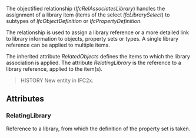 The objectified relationship (_IfcRelAssociatesLibrary_) handles the assignment of a library item (items of the select _IfcLibrarySelect_) to subtypes of _IfcObjectDefinition_ or _IfcPropertyDefinition_.

<!-- end of short definition -->


The relationship is used to assign a library reference or a more detailed link to library information to objects, property sets or types. A single library reference can be applied to multiple items.

The inherited attribute _RelatedObjects_ defines the items to which the library association is applied. The attribute _RelatingLibrary_ is the reference to a library reference, applied to the item(s).

> HISTORY New entity in IFC2x.

## Attributes

### RelatingLibrary
Reference to a library, from which the definition of the property set is taken.
